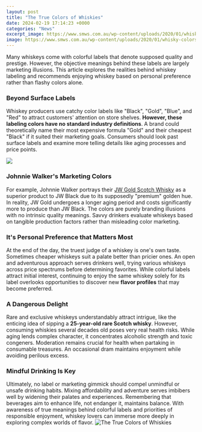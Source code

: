 ```yaml
---
layout: post
title: "The True Colors of Whiskies"
date: 2024-02-19 17:14:23 +0000
categories: "News"
excerpt_image: https://www.smws.com.au/wp-content/uploads/2020/01/whisky-colors-flickr-dan-951207.jpg
image: https://www.smws.com.au/wp-content/uploads/2020/01/whisky-colors-flickr-dan-951207.jpg
---
```


Many whiskeys come with colorful labels that denote supposed quality and prestige. However, the objective meanings behind these labels are largely marketing illusions. This article explores the realities behind whiskey labeling and recommends enjoying whiskey based on personal preference rather than flashy colors alone. 
### Beyond Surface Labels
Whiskey producers use catchy color labels like "Black", "Gold", "Blue", and "Red" to attract customers' attention on store shelves. **However, these labeling colors have no standard industry definitions**. A brand could theoretically name their most expensive formula "Gold" and their cheapest "Black" if it suited their marketing goals. Consumers should look past surface labels and examine more telling details like aging processes and price points. 

![](http://esq.h-cdn.co/assets/15/13/1427653032-whiskey-rainbow.jpg)
### Johnnie Walker's Marketing Colors 
For example, Johnnie Walker portrays their [JW Gold Scotch Whisky](https://store.fi.io.vn/th-of-july-cute-american-flag-funny-poodle-dog-fireworks) as a superior product to JW Black due to its supposedly "premium" golden hue. In reality, JW Gold undergoes a longer aging period and costs significantly more to produce than JW Black. The colors are purely branding illusions with no intrinsic quality meanings. Savvy drinkers evaluate whiskeys based on tangible production factors rather than misleading color marketing.
### It's Personal Preference that Matters Most
At the end of the day, the truest judge of a whiskey is one's own taste. Sometimes cheaper whiskeys suit a palate better than pricier ones. An open and adventurous approach serves drinkers well, trying various whiskeys across price spectrums before determining favorites. While colorful labels attract initial interest, continuing to enjoy the same whiskey solely for its label overlooks opportunities to discover new **flavor profiles** that may become preferred.  
### A Dangerous Delight
Rare and exclusive whiskeys understandably attract intrigue, like the enticing idea of sipping a **25-year-old rare Scotch whisky**. However, consuming whiskies several decades old poses very real health risks. While aging lends complex character, it concentrates alcoholic strength and toxic congeners. Moderation remains crucial for health when partaking in consumable treasures. An occasional dram maintains enjoyment while avoiding perilous excess.
### Mindful Drinking Is Key
Ultimately, no label or marketing gimmick should compel unmindful or unsafe drinking habits. Mixing affordability and adventure serves imbibers well by widening their palates and experiences. Remembering that beverages aim to enhance life, not endanger it, maintains balance. With awareness of true meanings behind colorful labels and priorities of responsible enjoyment, whiskey lovers can immerse more deeply in exploring complex worlds of flavor.
![The True Colors of Whiskies](https://www.smws.com.au/wp-content/uploads/2020/01/whisky-colors-flickr-dan-951207.jpg)